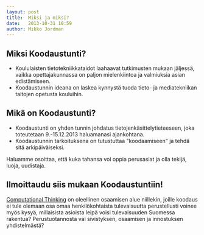 ```yaml
---
layout: post
title:  Miksi ja miksi?
date:   2013-10-31 10:59
author: Mikko Jordman
---
```


## Miksi Koodaustunti?

- Koululaisten tietotekniikkataidot laahaavat tutkimusten mukaan jäljessä, vaikka opettajakunnassa on paljon mielenkiintoa ja valmiuksia asian edistämiseen.
- Koodaustunnin ideana on laskea kynnystä tuoda tieto- ja mediatekniikan taitojen opetusta kouluihin.

## Mikä on Koodaustunti?

- Koodaustunti on yhden tunnin johdatus tietojenkäsittelytieteeseen, joka toteutetaan 9.-15.12.2013 haluamanasi ajankohtana.
- Koodaustunnin tarkoituksena on tutustuttaa "koodaamiseen" ja tehdä sitä arkipäiväiseksi.

Haluamme osoittaa, että kuka tahansa voi oppia perusasiat ja olla tekijä, luoja, uudistaja.

## Ilmoittaudu siis mukaan Koodaustuntiin!

[Computational Thinking](http://en.wikipedia.org/wiki/Computational_thinking) on oleellinen osaamisen alue niillekin, joille koodaus ei tule olemaan osa omaa henkilökohtaista tulevaisuutta perustellusti voinee myös kysyä, millaisista asioista leipä voisi tulevaisuuden Suomessa rakentua? Perustuotannosta vai sivistyksen, osaamisen ja innostuksen yhdistelmästä?